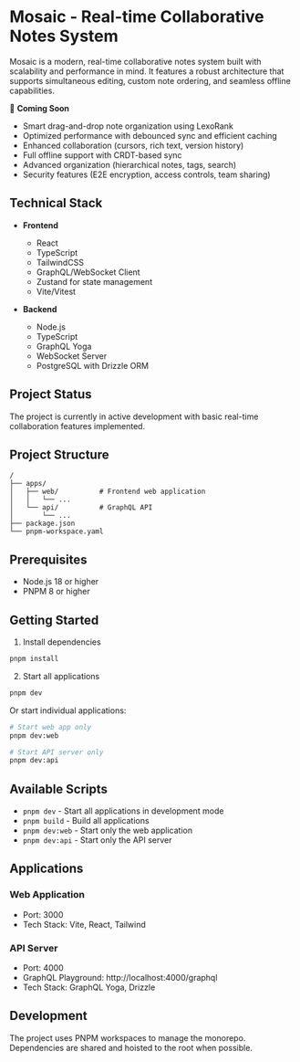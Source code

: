# Mosaic - Real-time Collaborative Notes System

Mosaic is a modern, real-time collaborative notes system built with scalability and performance in mind. It features a robust architecture that supports simultaneous editing, custom note ordering, and seamless offline capabilities.

🚧 **Coming Soon**

- Smart drag-and-drop note organization using LexoRank
- Optimized performance with debounced sync and efficient caching
- Enhanced collaboration (cursors, rich text, version history)
- Full offline support with CRDT-based sync
- Advanced organization (hierarchical notes, tags, search)
- Security features (E2E encryption, access controls, team sharing)

## Technical Stack

- **Frontend**

  - React
  - TypeScript
  - TailwindCSS
  - GraphQL/WebSocket Client
  - Zustand for state management
  - Vite/Vitest

- **Backend**
  - Node.js
  - TypeScript
  - GraphQL Yoga
  - WebSocket Server
  - PostgreSQL with Drizzle ORM

## Project Status

The project is currently in active development with basic real-time collaboration features implemented.

## Project Structure

```
/
├── apps/
│   ├── web/          # Frontend web application
│   │   └── ...
│   └── api/          # GraphQL API
│       └── ...
├── package.json
└── pnpm-workspace.yaml
```

## Prerequisites

- Node.js 18 or higher
- PNPM 8 or higher

## Getting Started

1. Install dependencies

```bash
pnpm install
```

2. Start all applications

```bash
pnpm dev
```

Or start individual applications:

```bash
# Start web app only
pnpm dev:web

# Start API server only
pnpm dev:api
```

## Available Scripts

- `pnpm dev` - Start all applications in development mode
- `pnpm build` - Build all applications
- `pnpm dev:web` - Start only the web application
- `pnpm dev:api` - Start only the API server

## Applications

### Web Application

- Port: 3000
- Tech Stack: Vite, React, Tailwind

### API Server

- Port: 4000
- GraphQL Playground: http://localhost:4000/graphql
- Tech Stack: GraphQL Yoga, Drizzle

## Development

The project uses PNPM workspaces to manage the monorepo. Dependencies are shared and hoisted to the root when possible.
